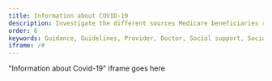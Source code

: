 ```yaml
---
title: Information about COVID-19
description: Investigate the different sources Medicare beneficiaries relied on for information about COVID-19.
order: 6
keywords: Guidance, Guidelines, Provider, Doctor, Social support, Social support network, News, Internet, Social media, Government, Chronic, Coronavirus, Sex, Gender, Age, Income, Race, Ethnicity, Language, English, Dual, Dual eligible, Smoking, Smoker, Tobacco, Immune system
iframe: /#
---
```


"Information about Covid-19" iframe goes here
